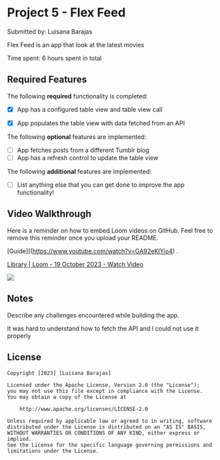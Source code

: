 # Project 5 - Flex Feed

Submitted by: Luisana Barajas

Flex Feed is an app that look at the latest movies 

Time spent: 6 hours spent in total

## Required Features

The following **required** functionality is completed:

- [x] App has a configured table view and table view call
- [x] App populates the table view with data fetched from an API


The following **optional** features are implemented:

- [ ] App fetches posts from a different Tumblr blog
- [ ] App has a refresh control to update the table view

The following **additional** features are implemented:

- [ ] List anything else that you can get done to improve the app functionality!

## Video Walkthrough

Here is a reminder on how to embed Loom videos on GitHub. Feel free to remove this reminder once you upload your README. 

[Guide]](https://www.youtube.com/watch?v=GA92eKlYio4) .

<div>
    <a href="https://www.loom.com/share/2c562251b0cf4df18814a2847da92c9e">
      <p>Library | Loom - 19 October 2023 - Watch Video</p>
    </a>
    <a href="https://www.loom.com/share/2c562251b0cf4df18814a2847da92c9e">
      <img style="max-width:300px;" src="https://cdn.loom.com/sessions/thumbnails/2c562251b0cf4df18814a2847da92c9e-with-play.gif">
    </a>
  </div>

## Notes

Describe any challenges encountered while building the app.

It was hard to understand how to fetch the API and I could not use it properly

## License

    Copyright [2023] [Luisana Barajas]

    Licensed under the Apache License, Version 2.0 (the "License");
    you may not use this file except in compliance with the License.
    You may obtain a copy of the License at

        http://www.apache.org/licenses/LICENSE-2.0

    Unless required by applicable law or agreed to in writing, software
    distributed under the License is distributed on an "AS IS" BASIS,
    WITHOUT WARRANTIES OR CONDITIONS OF ANY KIND, either express or implied.
    See the License for the specific language governing permissions and
    limitations under the License.
